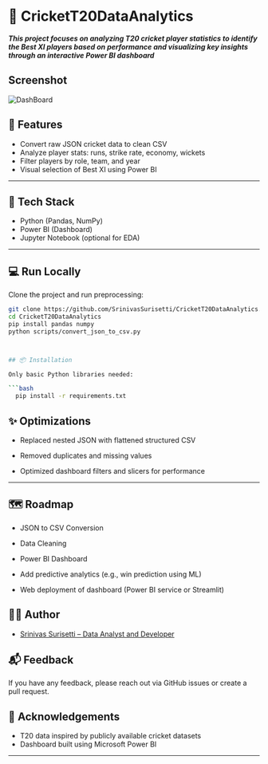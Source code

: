 
# 🏏 CricketT20DataAnalytics
***This project focuses on analyzing T20 cricket player statistics to identify the **Best XI** players based on performance and visualizing key insights through an interactive **Power BI dashboard*****
## Screenshot



![DashBoard](https://github.com/user-attachments/assets/234796c6-f844-4046-80b3-5526802d5c88)

## 🚀 Features

- Convert raw JSON cricket data to clean CSV
- Analyze player stats: runs, strike rate, economy, wickets
- Filter players by role, team, and year
- Visual selection of Best XI using Power BI

----


## 🧰 Tech Stack

- Python (Pandas, NumPy)
- Power BI (Dashboard)
- Jupyter Notebook (optional for EDA)

---
##  💻 Run Locally

Clone the project and run preprocessing:

```bash
git clone https://github.com/SrinivasSurisetti/CricketT20DataAnalytics.git
cd CricketT20DataAnalytics
pip install pandas numpy
python scripts/convert_json_to_csv.py



## 📦 Installation

Only basic Python libraries needed:

```bash
  pip install -r requirements.txt
```
    
## ✨ Optimizations

- Replaced nested JSON with flattened structured CSV

- Removed duplicates and missing values

- Optimized dashboard filters and slicers for performance

---

## 🗺️ Roadmap

- JSON to CSV Conversion

- Data Cleaning

- Power BI Dashboard

- Add predictive analytics (e.g., win prediction using ML)

- Web deployment of dashboard (Power BI service or Streamlit)


## 🧑‍💻 Author

- [Srinivas Surisetti – Data Analyst and Developer](https://www.github.com/SrinivasSurisetti)



## 📬 Feedback

If you have any feedback, please reach out via GitHub issues or create a pull request.

## 🙏 Acknowledgements

- T20 data inspired by publicly available cricket datasets
- Dashboard built using Microsoft Power BI

--- 
